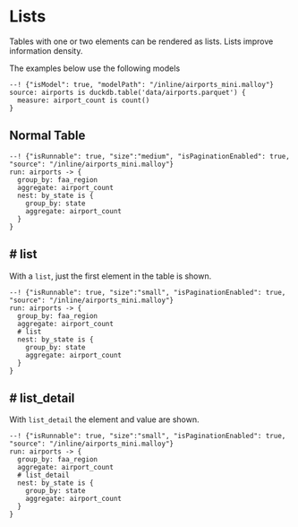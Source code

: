 # Lists
Tables with one or two elements can be rendered as lists.  Lists improve information density.

The examples below use the following models

```malloy
--! {"isModel": true, "modelPath": "/inline/airports_mini.malloy"}
source: airports is duckdb.table('data/airports.parquet') {
  measure: airport_count is count()
}
```

## Normal Table

```malloy
--! {"isRunnable": true, "size":"medium", "isPaginationEnabled": true, "source": "/inline/airports_mini.malloy"}
run: airports -> {
  group_by: faa_region
  aggregate: airport_count
  nest: by_state is {
    group_by: state
    aggregate: airport_count 
  }
}
```

##  # list
With a `list`, just the first element in the table is shown.

```malloy
--! {"isRunnable": true, "size":"small", "isPaginationEnabled": true, "source": "/inline/airports_mini.malloy"}
run: airports -> {
  group_by: faa_region
  aggregate: airport_count
  # list
  nest: by_state is {
    group_by: state
    aggregate: airport_count
  }
}
```


##  # list_detail
With `list_detail` the element and value are shown.

```malloy
--! {"isRunnable": true, "size":"small", "isPaginationEnabled": true, "source": "/inline/airports_mini.malloy"}
run: airports -> {
  group_by: faa_region
  aggregate: airport_count
  # list_detail
  nest: by_state is {
    group_by: state
    aggregate: airport_count
  }
}
```